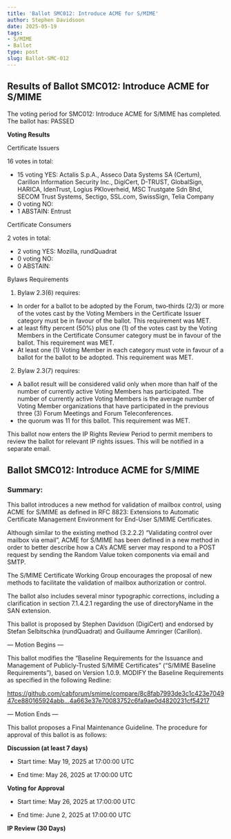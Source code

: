 ```yaml
---
title: 'Ballot SMC012: Introduce ACME for S/MIME'
author: Stephen Davidsoon
date: 2025-05-19
tags:
- S/MIME
- Ballot
type: post
slug: Ballot-SMC-012
---
```


## Results of Ballot SMC012: Introduce ACME for S/MIME

The voting period for SMC012: Introduce ACME for S/MIME has completed. The ballot has: PASSED

**Voting Results**

Certificate Issuers

16 votes in total:
* 15 voting YES: Actalis S.p.A., Asseco Data Systems SA (Certum), Carillon Information Security Inc., DigiCert, D-TRUST, GlobalSign, HARICA, IdenTrust, Logius PKIoverheid, MSC Trustgate Sdn Bhd, SECOM Trust Systems, Sectigo, SSL.com, SwissSign, Telia Company
* 0 voting NO:
* 1 ABSTAIN: Entrust

Certificate Consumers

2 votes in total:
* 2 voting YES: Mozilla, rundQuadrat
* 0 voting NO:
* 0 ABSTAIN:

Bylaws Requirements

1. Bylaw 2.3(6) requires:
* In order for a ballot to be adopted by the Forum, two‐thirds (2/3) or more of the votes cast by the Voting Members in the Certificate Issuer category must be in favour of the ballot. This requirement was MET.
* at least fifty percent (50%) plus one (1) of the votes cast by the Voting Members in the Certificate Consumer category must be in favour of the ballot. This requirement was MET.
* At least one (1) Voting Member in each category must vote in favour of a ballot for the ballot to be adopted. This requirement was MET.
2. Bylaw 2.3(7) requires:
* A ballot result will be considered valid only when more than half of the number of currently active Voting Members has participated. The number of currently active Voting Members is the average number of Voting Member organizations that have participated in the previous three (3) Forum Meetings and Forum Teleconferences.
* the quorum was 11 for this ballot. This requirement was MET.

This ballot now enters the IP Rights Review Period to permit members to review the ballot for relevant IP rights issues. This will be notified in a separate email.

## Ballot SMC012: Introduce ACME for S/MIME

### Summary: 

This ballot introduces a new method for validation of mailbox control, using ACME for S/MIME as defined in RFC 8823: Extensions to Automatic Certificate Management Environment for End-User S/MIME Certificates.

Although similar to the existing method (3.2.2.2) “Validating control over mailbox via email”, ACME for S/MIME has been defined in a new method in order to better describe how a CA’s ACME server may respond to a POST request by sending the Random Value token components via email and SMTP.

The S/MIME Certificate Working Group encourages the proposal of new methods to facilitate the validation of mailbox authorization or control.

The ballot also includes several minor typographic corrections, including a clarification in section 7.1.4.2.1 regarding the use of directoryName in the SAN extension.

This ballot is proposed by Stephen Davidson (DigiCert) and endorsed by Stefan Selbitschka (rundQuadrat) and Guillaume Amringer (Carillon).

— Motion Begins —

This ballot modifies the “Baseline Requirements for the Issuance and Management of Publicly-Trusted S/MIME Certificates” (“S/MIME Baseline Requirements”), based on Version 1.0.9.
MODIFY the Baseline Requirements as specified in the following Redline:

https://github.com/cabforum/smime/compare/8c8fab7993de3c1c423e704947ce880165924abb...4a663e37e70083752c6fa9ae0d4820231cf54217

— Motion Ends —

This ballot proposes a Final Maintenance Guideline. The procedure for approval of this ballot is as follows:

**Discussion (at least 7 days)**

* Start time: May 19, 2025 at 17:00:00 UTC

* End time: May 26, 2025 at 17:00:00 UTC

**Voting for Approval**

* Start time: May 26, 2025 at 17:00:00 UTC

* End time: June 2, 2025 at 17:00:00 UTC

**IP Review (30 Days)**

